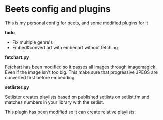 # Beets config and plugins

This is my personal config for beets, and some modified plugins for it

**todo**

- Fix multiple genre's
- Embed&convert art with embedart without fetching

**fetchart.py**

Fetchart has been modified so it passes all images through imagemagick. 
Even if the image isn't too big. This make sure that progressive JPEGS are converted first before embedding

**setlister.py**

Setlister creates playlists based on published setlists on setlist.fm and matches numbers in your library with the setlist.

This plugin has been modified so it can create relative playlists.
